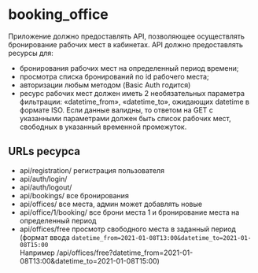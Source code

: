 # booking_office
Приложение должно предоставлять API, позволяющее осуществлять бронирование рабочих мест в кабинетах. 
API должно предоставлять ресурсы для:
* бронирования рабочих мест на определенный период времени; 
* просмотра списка бронирований по id рабочего места; 
* авторизации любым методом (Basic Auth годится) 
* ресурс рабочих мест должен иметь 2 необязательных параметра фильтрации: «datetime_from», «datetime_to», ожидающих datetime в формате ISO. 
Если данные валидны, то ответом на GET с указанными параметрами должен быть список рабочих мест, свободных в указанный временной промежуток.

## URLs ресурса

* api/registration/ регистрация пользователя
* api/auth/login/ 
* api/auth/logout/ 
* api/bookings/ все бронирования
* api/offices/ все места, админ может добавлять новые
* api/office/1/booking/ все брони места 1 и бронирование места на определенный период
* api/offices/free просмотр свободного места в заданный период <br>
(формат ввода `datetime_from=2021-01-08T13:00&datetime_to=2021-01-08T15:00`<br>
Например /api/offices/free?datetime_from=2021-01-08T13:00&datetime_to=2021-01-08T15:00)
